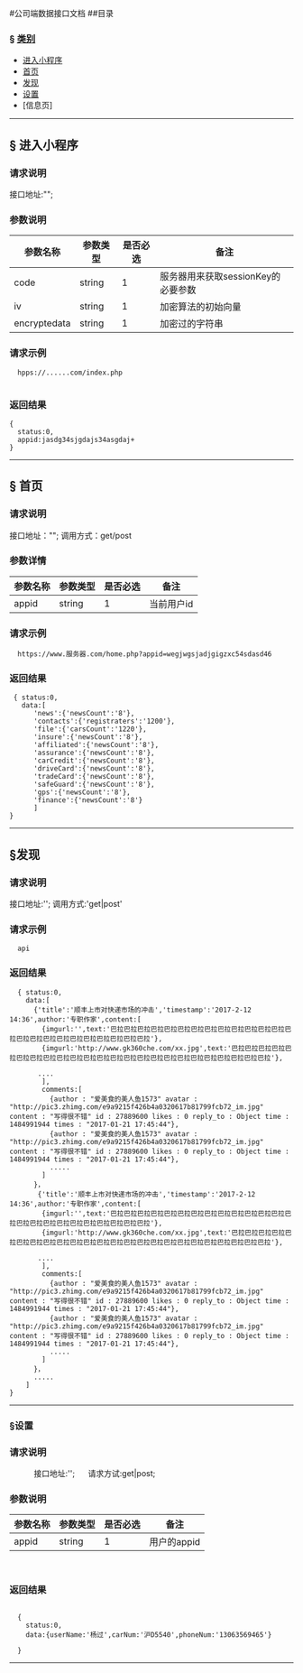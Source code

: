 #公司端数据接口文档
##目录
### &sect; [类别](#category)
* [进入小程序](#first)
* [首页](#home)
* [发现](#titles)
* [设置](#set)
* [信息页]

****

## <a name="first"> &sect; 进入小程序</a>

### 请求说明 
接口地址:"";

### 参数说明

参数名称 | 参数类型 | 是否必选 | 备注
---|---|---|---
code | string | 1 | 服务器用来获取sessionKey的必要参数
iv | string | 1 | 加密算法的初始向量
encryptedata| string | 1 | 加密过的字符串

### 请求示例
```
  hpps://......com/index.php
  
```
### 返回结果

```
{
  status:0,
  appid:jasdg34sjgdajs34asgdaj+
}

```

****

## <a name="home"> &sect; 首页</a>
### 请求说明
接口地址："";
调用方式：get/post

### 参数详情
参数名称 | 参数类型 | 是否必选 | 备注
---|---|---|---
appid | string | 1 | 当前用户id

### 请求示例
```
  https://www.服务器.com/home.php?appid=wegjwgsjadjgigzxc54sdasd46
```
### 返回结果
```
 { status:0,
   data:[
      'news':{'newsCount':'8'},
      'contacts':{'registraters':'1200'},
      'file':{'carsCount':'1220'},
      'insure':{'newsCount':'8'},
      'affiliated':{'newsCount':'8'},
      'assurance':{'newsCount':'8'},
      'carCredit':{'newsCount':'8'},
      'driveCard':{'newsCount':'8'},
      'tradeCard':{'newsCount':'8'},
      'safeGuard':{'newsCount':'8'},
      'gps':{'newsCount':'8'},
      'finance':{'newsCount':'8'}
      ]
}

```
****

## <a name="titles"> &sect;发现</a>

### 请求说明
接口地址:'';
调用方式:'get|post'

### 请求示例

```
  api

```

### 返回结果

```
  { status:0,
    data:[
      {'title':'顺丰上市对快递市场的冲击','timestamp':'2017-2-12  14:36',author:'专职作家',content:[
        {imgurl:'',text:'巴拉巴拉巴拉巴拉巴拉巴拉巴拉巴拉巴拉巴拉巴拉巴拉巴拉巴拉巴拉巴拉巴拉巴拉巴拉巴拉巴拉巴拉巴拉巴拉'},
        {imgurl:'http://www.gk360che.com/xx.jpg',text:'巴拉巴拉巴拉巴拉巴拉巴拉巴拉巴拉巴拉巴拉巴拉巴拉巴拉巴拉巴拉巴拉巴拉巴拉巴拉巴拉巴拉巴拉巴拉巴拉'},
        
       ....
        ],
        comments:[
          {author : "爱美食的美人鱼1573" avatar : "http://pic3.zhimg.com/e9a9215f426b4a0320617b81799fcb72_im.jpg" content : "写得很不错" id : 27889600 likes : 0 reply_to : Object time : 1484991944 times : "2017-01-21 17:45:44"},
          {author : "爱美食的美人鱼1573" avatar : "http://pic3.zhimg.com/e9a9215f426b4a0320617b81799fcb72_im.jpg" content : "写得很不错" id : 27889600 likes : 0 reply_to : Object time : 1484991944 times : "2017-01-21 17:45:44"},
          .....
        ]
      }，
       {'title':'顺丰上市对快递市场的冲击','timestamp':'2017-2-12  14:36',author:'专职作家',content:[
        {imgurl:'',text:'巴拉巴拉巴拉巴拉巴拉巴拉巴拉巴拉巴拉巴拉巴拉巴拉巴拉巴拉巴拉巴拉巴拉巴拉巴拉巴拉巴拉巴拉巴拉巴拉'},
        {imgurl:'http://www.gk360che.com/xx.jpg',text:'巴拉巴拉巴拉巴拉巴拉巴拉巴拉巴拉巴拉巴拉巴拉巴拉巴拉巴拉巴拉巴拉巴拉巴拉巴拉巴拉巴拉巴拉巴拉巴拉'},
        
       ....
        ],
        comments:[
          {author : "爱美食的美人鱼1573" avatar : "http://pic3.zhimg.com/e9a9215f426b4a0320617b81799fcb72_im.jpg" content : "写得很不错" id : 27889600 likes : 0 reply_to : Object time : 1484991944 times : "2017-01-21 17:45:44"},
          {author : "爱美食的美人鱼1573" avatar : "http://pic3.zhimg.com/e9a9215f426b4a0320617b81799fcb72_im.jpg" content : "写得很不错" id : 27889600 likes : 0 reply_to : Object time : 1484991944 times : "2017-01-21 17:45:44"},
          .....
        ]
      }，
      .....
    ]
}

```
****

### <a name="set"> &sect;设置</a>

### 请求说明
      
      接口地址:'';
      请求方试:get|post;
      
### 参数说明

参数名称 | 参数类型 | 是否必选 | 备注
---|---|---|---
appid | string | 1 | 用户的appid
     
### 返回结果

```

  {
    status:0,
    data:{userName:'杨过',carNum:'沪D5540',phoneNum:'13063569465'}
  
  }

```

****
      
      
      
      
      
      
      
      
      
      
      
      
      
      
      
      
      
      
